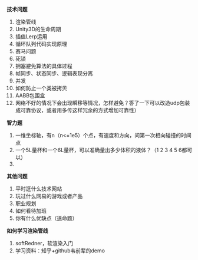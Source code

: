 **技术问题**

1. 渲染管线
2. Unity3D的生命周期
3. 插值Lerp运用
4. 循环队列代码实现原理
5. 赛马问题
6. 死锁
7. 拥塞避免算法的具体过程
8. 帧同步、状态同步、逻辑表现分离
9. 并发
10. 如何防止一个类被拷贝
11. AABB包围盒
12. 网络不好的情况下会出现瞬移等情况，怎样避免？答了一下可以改造udp包装成可靠协议，或者用多传这样冗余的方式增加可靠性）

**智力题**

1. 一维坐标轴，有n（n<=1e5）个点，有速度和方向，问第一次相向碰撞的时间点
2. 一个5L量杯和一个6L量杯，可以准确量出多少体积的液体？（1 2 3 4 5 6都可以）
3. 

**其他问题**

1. 平时逛什么技术网站
2. 玩过什么网易的游戏或者产品
3. 职业规划
4. 如何看待加班
5. 你有什么优缺点（送命题）


**如何学习渲染管线**

1. softRedner，软渲染入门
2. 学习资料：知乎+github韦前辈的demo

